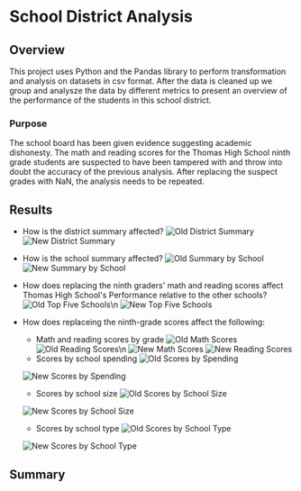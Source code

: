 # School District Analysis

## Overview

This project uses Python and the Pandas library to perform transformation and analysis on datasets in csv format. After the data is cleaned up we group and analysze the data by different metrics to present an overview of the performance of the students in this school district.

### Purpose

The school board has been given evidence suggesting academic dishonesty. The math and reading scores for the Thomas High School ninth grade students are suspected to have been tampered with and throw into doubt the accuracy of the previous analysis. After replacing the suspect grades with NaN, the analysis needs to be repeated. 

## Results

<!-- Use bulleted lists and images of DataFrames as support, address the following questions -->

* How is the district summary affected?
![Old District Summary](resources/district_summary_old.png)\
![New District Summary](resources/district_summary_new.png)

* How is the school summary affected?
![Old Summary by School](resources/per_school_summary_old.png)\
![New Summary by School](resources/per_school_summary_new.png)

* How does replacing the ninth graders' math and reading scores affect Thomas High School's Performance relative to the other schools?
![Old Top Five Schools](resources/top_schools_old.png)\n ![New Top Five Schools](resources/top_schools_new.png)

* How does replaceing the ninth-grade scores affect the following:
	- Math and reading scores by grade
	![Old Math Scores](resources/math_by_grade_old.png) ![Old Reading Scores](resources/reading_by_grade_old.png)\n 	![New Math Scores](resources/math_by_grade_new.png) ![New Reading Scores](resources/reading_by_grade_new.png)
	- Scores by school spending
	![Old Scores by Spending](resources/scores_by_spending_old.png)

	![New Scores by Spending](resources/scores_by_spending_new.png)
	- Scores by school size
	![Old Scores by School Size](resources/scores_by_school_size_old.png)

	![New Scores by School Size](resources/scores_by_school_size_new.png)
	- Scores by school type
	![Old Scores by School Type](resource/scores_by_type_old.png)

	![New Scores by School Type](resource/scores_by_type_new.png)

## Summary

<!-- Summarize four changes in the updated school district analysis after the suspect scores have been replaced -->
